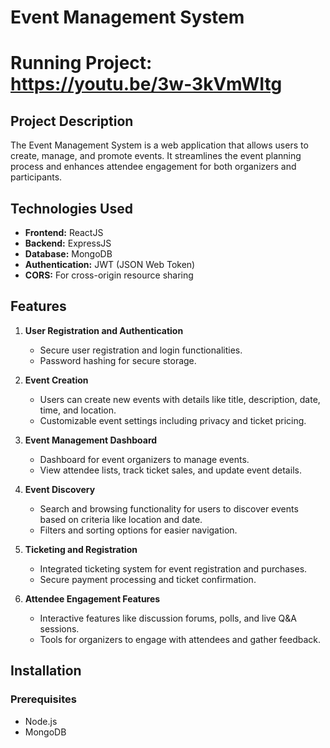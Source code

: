 # Event Management System

# Running Project: https://youtu.be/3w-3kVmWItg

## Project Description
The Event Management System is a web application that allows users to create, manage, and promote events. It streamlines the event planning process and enhances attendee engagement for both organizers and participants.

## Technologies Used
- **Frontend:** ReactJS
- **Backend:** ExpressJS
- **Database:** MongoDB
- **Authentication:** JWT (JSON Web Token)
- **CORS:** For cross-origin resource sharing

## Features
1. **User Registration and Authentication**
   - Secure user registration and login functionalities.
   - Password hashing for secure storage.

2. **Event Creation**
   - Users can create new events with details like title, description, date, time, and location.
   - Customizable event settings including privacy and ticket pricing.

3. **Event Management Dashboard**
   - Dashboard for event organizers to manage events.
   - View attendee lists, track ticket sales, and update event details.

4. **Event Discovery**
   - Search and browsing functionality for users to discover events based on criteria like location and date.
   - Filters and sorting options for easier navigation.

5. **Ticketing and Registration**
   - Integrated ticketing system for event registration and purchases.
   - Secure payment processing and ticket confirmation.

6. **Attendee Engagement Features**
   - Interactive features like discussion forums, polls, and live Q&A sessions.
   - Tools for organizers to engage with attendees and gather feedback.

## Installation

### Prerequisites
- Node.js
- MongoDB
